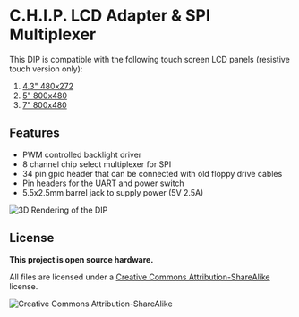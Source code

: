 # C.H.I.P. LCD Adapter & SPI Multiplexer

This DIP is compatible with the following touch screen LCD panels (resistive touch version only):

1. [4.3" 480x272](http://www.buydisplay.com/default/tft-4-3-inch-lcd-module-touchscreen-display-for-mp4-gps-480x272)
2. [5" 800x480](http://www.buydisplay.com/default/5-tft-lcd-display-module-wvga-800x480-high-resolution-for-mp4-gps)
3. [7" 800x480](http://www.buydisplay.com/default/7-tft-lcd-touch-screen-display-module-800x480-for-mp4-gps-tablet-pc)

## Features

* PWM controlled backlight driver
* 8 channel chip select multiplexer for SPI
* 34 pin gpio header that can be connected with old floppy drive cables
* Pin headers for the UART and power switch
* 5.5x2.5mm barrel jack to supply power (5V 2.5A)

![3D Rendering of the DIP](https://github.com/cmnybo/chip_lcd_dip/raw/master/img/CHIP_LCD_DIP_Top_Iso.png "3D Rendering of the DIP")

## License
**This project is open source hardware.**

All files are licensed under a [Creative Commons Attribution-ShareAlike](https://creativecommons.org/licenses/by-sa/3.0) license.

![Creative Commons Attribution-ShareAlike](http://mirrors.creativecommons.org/presskit/buttons/88x31/png/by-sa.png)
